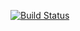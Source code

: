 [![Build Status](https://travis-ci.org/helenzhou0523/Project110.svg?branch=master)](https://travis-ci.org/helenzhou0523/Project110)
